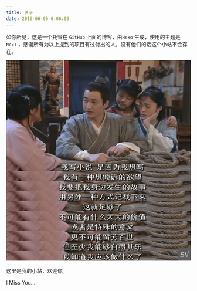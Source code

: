 ```yaml
---
title: 关于
date: 2016-06-06 6:06:06
---
```




如你所见，这是一个托管在 `GitHub` 上面的博客，由`Hexo` 生成，使用的主题是` NexT` ，感谢所有为以上提到的项目有过付出的人，没有他们的话这个小站不会存在。



![](/images/imissyou/about_me_001.png)



这里是我的小站，欢迎你。



I Miss You...
